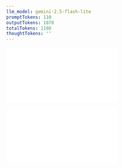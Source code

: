 ```yaml
---
llm_model: gemini-2.5-flash-lite
promptTokens: 110
outputTokens: 1070
totalTokens: 1180
thoughtTokens: ''
---
```


![@](steps/_.a6942c49.md)

![@](steps/response.955b8e3d.md)